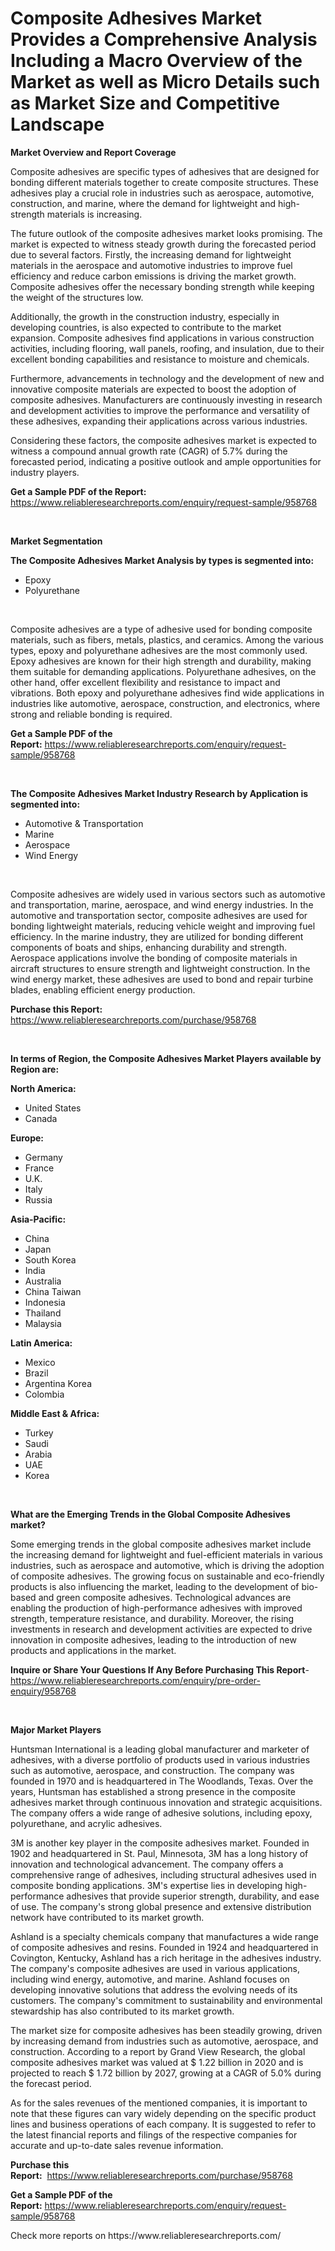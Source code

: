 <p><h1>Composite Adhesives Market Provides a Comprehensive Analysis Including a Macro Overview of the Market as well as Micro Details such as Market Size and Competitive Landscape</h1></p><p><strong>Market Overview and Report Coverage</strong></p>
<p><p>Composite adhesives are specific types of adhesives that are designed for bonding different materials together to create composite structures. These adhesives play a crucial role in industries such as aerospace, automotive, construction, and marine, where the demand for lightweight and high-strength materials is increasing.</p><p>The future outlook of the composite adhesives market looks promising. The market is expected to witness steady growth during the forecasted period due to several factors. Firstly, the increasing demand for lightweight materials in the aerospace and automotive industries to improve fuel efficiency and reduce carbon emissions is driving the market growth. Composite adhesives offer the necessary bonding strength while keeping the weight of the structures low.</p><p>Additionally, the growth in the construction industry, especially in developing countries, is also expected to contribute to the market expansion. Composite adhesives find applications in various construction activities, including flooring, wall panels, roofing, and insulation, due to their excellent bonding capabilities and resistance to moisture and chemicals.</p><p>Furthermore, advancements in technology and the development of new and innovative composite materials are expected to boost the adoption of composite adhesives. Manufacturers are continuously investing in research and development activities to improve the performance and versatility of these adhesives, expanding their applications across various industries.</p><p>Considering these factors, the composite adhesives market is expected to witness a compound annual growth rate (CAGR) of 5.7% during the forecasted period, indicating a positive outlook and ample opportunities for industry players.</p></p>
<p><strong>Get a Sample PDF of the Report:</strong> <a href="https://www.reliableresearchreports.com/enquiry/request-sample/958768">https://www.reliableresearchreports.com/enquiry/request-sample/958768</a></p>
<p>&nbsp;</p>
<p><strong>Market Segmentation</strong></p>
<p><strong>The Composite Adhesives Market Analysis by types is segmented into:</strong></p>
<p><ul><li>Epoxy</li><li>Polyurethane</li></ul></p>
<p>&nbsp;</p>
<p><p>Composite adhesives are a type of adhesive used for bonding composite materials, such as fibers, metals, plastics, and ceramics. Among the various types, epoxy and polyurethane adhesives are the most commonly used. Epoxy adhesives are known for their high strength and durability, making them suitable for demanding applications. Polyurethane adhesives, on the other hand, offer excellent flexibility and resistance to impact and vibrations. Both epoxy and polyurethane adhesives find wide applications in industries like automotive, aerospace, construction, and electronics, where strong and reliable bonding is required.</p></p>
<p><strong>Get a Sample PDF of the Report:</strong>&nbsp;<a href="https://www.reliableresearchreports.com/enquiry/request-sample/958768">https://www.reliableresearchreports.com/enquiry/request-sample/958768</a></p>
<p>&nbsp;</p>
<p><strong>The Composite Adhesives Market Industry Research by Application is segmented into:</strong></p>
<p><ul><li>Automotive & Transportation</li><li>Marine</li><li>Aerospace</li><li>Wind Energy</li></ul></p>
<p>&nbsp;</p>
<p><p>Composite adhesives are widely used in various sectors such as automotive and transportation, marine, aerospace, and wind energy industries. In the automotive and transportation sector, composite adhesives are used for bonding lightweight materials, reducing vehicle weight and improving fuel efficiency. In the marine industry, they are utilized for bonding different components of boats and ships, enhancing durability and strength. Aerospace applications involve the bonding of composite materials in aircraft structures to ensure strength and lightweight construction. In the wind energy market, these adhesives are used to bond and repair turbine blades, enabling efficient energy production.</p></p>
<p><strong>Purchase this Report:</strong>&nbsp; <a href="https://www.reliableresearchreports.com/purchase/958768">https://www.reliableresearchreports.com/purchase/958768</a></p>
<p>&nbsp;</p>
<p><strong>In terms of Region, the Composite Adhesives Market Players available by Region are:</strong></p>
<p>
    <p> <strong> North America: </strong>
        <ul>
            <li>United States</li>
            <li>Canada</li>
        </ul>
        </p> 
    <p> <strong> Europe: </strong>
        <ul>
            <li>Germany</li>
            <li>France</li>
            <li>U.K.</li>
            <li>Italy</li>
            <li>Russia</li>
        </ul>
        </p> 
    <p> <strong> Asia-Pacific: </strong>
        <ul>
            <li>China</li>
            <li>Japan</li>
            <li>South Korea</li>
            <li>India</li>
            <li>Australia</li>
            <li>China Taiwan</li>
            <li>Indonesia</li>
            <li>Thailand</li>
            <li>Malaysia</li>
        </ul>
        </p> 
    <p> <strong> Latin America: </strong>
        <ul>
            <li>Mexico</li>
            <li>Brazil</li>
            <li>Argentina Korea</li>
            <li>Colombia</li>
        </ul>
        </p> 
    <p> <strong> Middle East & Africa: </strong>
        <ul>
            <li>Turkey</li>
            <li>Saudi</li>
            <li>Arabia</li>
            <li>UAE</li>
            <li>Korea</li>
        </ul>
    </p>
    </p>
<p>&nbsp;</p>
<p><strong>What are the Emerging Trends in the Global Composite Adhesives market?</strong></p>
<p><p>Some emerging trends in the global composite adhesives market include the increasing demand for lightweight and fuel-efficient materials in various industries, such as aerospace and automotive, which is driving the adoption of composite adhesives. The growing focus on sustainable and eco-friendly products is also influencing the market, leading to the development of bio-based and green composite adhesives. Technological advances are enabling the production of high-performance adhesives with improved strength, temperature resistance, and durability. Moreover, the rising investments in research and development activities are expected to drive innovation in composite adhesives, leading to the introduction of new products and applications in the market.</p></p>
<p><strong>Inquire or Share Your Questions If Any Before Purchasing This Report</strong>- <a href="https://www.reliableresearchreports.com/enquiry/pre-order-enquiry/958768">https://www.reliableresearchreports.com/enquiry/pre-order-enquiry/958768</a></p>
<p>&nbsp;</p>
<p><strong>Major Market Players</strong></p>
<p><p>Huntsman International is a leading global manufacturer and marketer of adhesives, with a diverse portfolio of products used in various industries such as automotive, aerospace, and construction. The company was founded in 1970 and is headquartered in The Woodlands, Texas. Over the years, Huntsman has established a strong presence in the composite adhesives market through continuous innovation and strategic acquisitions. The company offers a wide range of adhesive solutions, including epoxy, polyurethane, and acrylic adhesives.</p><p>3M is another key player in the composite adhesives market. Founded in 1902 and headquartered in St. Paul, Minnesota, 3M has a long history of innovation and technological advancement. The company offers a comprehensive range of adhesives, including structural adhesives used in composite bonding applications. 3M's expertise lies in developing high-performance adhesives that provide superior strength, durability, and ease of use. The company's strong global presence and extensive distribution network have contributed to its market growth.</p><p>Ashland is a specialty chemicals company that manufactures a wide range of composite adhesives and resins. Founded in 1924 and headquartered in Covington, Kentucky, Ashland has a rich heritage in the adhesives industry. The company's composite adhesives are used in various applications, including wind energy, automotive, and marine. Ashland focuses on developing innovative solutions that address the evolving needs of its customers. The company's commitment to sustainability and environmental stewardship has also contributed to its market growth.</p><p>The market size for composite adhesives has been steadily growing, driven by increasing demand from industries such as automotive, aerospace, and construction. According to a report by Grand View Research, the global composite adhesives market was valued at $ 1.22 billion in 2020 and is projected to reach $ 1.72 billion by 2027, growing at a CAGR of 5.0% during the forecast period.</p><p>As for the sales revenues of the mentioned companies, it is important to note that these figures can vary widely depending on the specific product lines and business operations of each company. It is suggested to refer to the latest financial reports and filings of the respective companies for accurate and up-to-date sales revenue information.</p></p>
<p><strong>Purchase this Report:</strong>&nbsp;&nbsp;<a href="https://www.reliableresearchreports.com/purchase/958768">https://www.reliableresearchreports.com/purchase/958768</a></p>
<p></p>
<p><strong>Get a Sample PDF of the Report:</strong>&nbsp;<a href="https://www.reliableresearchreports.com/enquiry/request-sample/958768">https://www.reliableresearchreports.com/enquiry/request-sample/958768</a></p>
<p>Check more reports on https://www.reliableresearchreports.com/</p>